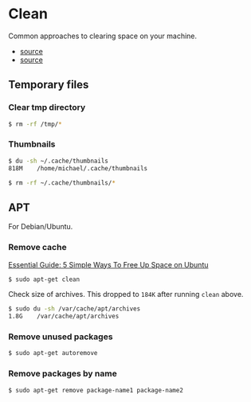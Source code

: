 # Clean

Common approaches to clearing space on your machine.

- [source](https://www.omgubuntu.co.uk/2016/08/5-ways-free-up-space-on-ubuntu)
- [source](https://itsfoss.com/free-up-space-ubuntu-linux/)


## Temporary files

### Clear tmp directory

```sh
$ rm -rf /tmp/*
```

### Thumbnails

```sh
$ du -sh ~/.cache/thumbnails
818M    /home/michael/.cache/thumbnails
```

```sh
$ rm -rf ~/.cache/thumbnails/*
```


## APT

For Debian/Ubuntu.

### Remove cache

[Essential Guide: 5 Simple Ways To Free Up Space on Ubuntu](https://www.omgubuntu.co.uk/2016/08/5-ways-free-up-space-on-ubuntu)


```sh
$ sudo apt-get clean
```

Check size of archives. This dropped to `184K` after running `clean` above.

```sh
$ sudo du -sh /var/cache/apt/archives
1.8G    /var/cache/apt/archives
```

### Remove unused packages

```sh
$ sudo apt-get autoremove
```

### Remove packages by name

```sh
$ sudo apt-get remove package-name1 package-name2
```
